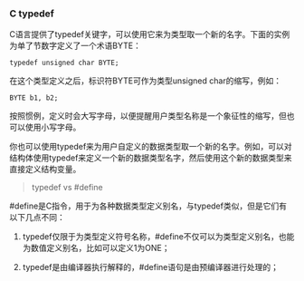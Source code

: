 ### C typedef

C语言提供了typedef关键字，可以使用它来为类型取一个新的名字。下面的实例为单了节数字定义了一个术语BYTE：

```
typedef unsigned char BYTE;
```

在这个类型定义之后，标识符BYTE可作为类型unsigned char的缩写，例如：

```
BYTE b1, b2;
```

按照惯例，定义时会大写字母，以便提醒用户类型名称是一个象征性的缩写，但也可以使用小写字母。

你也可以使用typedef来为用户自定义的数据类型取一个新的名字。例如，可以对结构体使用typedef来定义一个新的数据类型名字，然后使用这个新的数据类型来直接定义结构变量。


> typedef vs #define

#define是C指令，用于为各种数据类型定义别名，与typedef类似，但是它们有以下几点不同：

1. typedef仅限于为类型定义符号名称，#define不仅可以为类型定义别名，也能为数值定义别名，比如可以定义1为ONE；

2. typedef是由编译器执行解释的，#define语句是由预编译器进行处理的；




